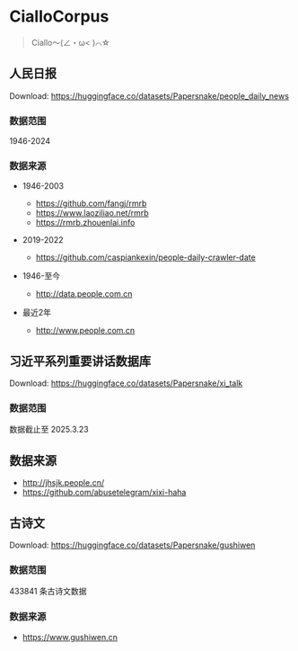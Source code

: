 # CialloCorpus

> Ciallo～(∠・ω< )⌒☆

## 人民日报

Download: https://huggingface.co/datasets/Papersnake/people_daily_news

### 数据范围

1946-2024

### 数据来源

- 1946-2003
  - https://github.com/fangj/rmrb
  - https://www.laoziliao.net/rmrb
  - https://rmrb.zhouenlai.info
- 2019-2022
  - https://github.com/caspiankexin/people-daily-crawler-date

- 1946-至今
  - http://data.people.com.cn
- 最近2年
  - http://www.people.com.cn

## 习近平系列重要讲话数据库

Download: https://huggingface.co/datasets/Papersnake/xi_talk

### 数据范围

数据截止至 2025.3.23

## 数据来源

- http://jhsjk.people.cn/
- https://github.com/abusetelegram/xixi-haha

## 古诗文

Download: https://huggingface.co/datasets/Papersnake/gushiwen

### 数据范围

433841 条古诗文数据

### 数据来源

- https://www.gushiwen.cn
